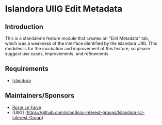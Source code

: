 # Islandora UIIG Edit Metadata

## Introduction

This is a standalone feature module that creates an "Edit Metadata" tab, which was a weakness of the interface identified by the Islandora UIIG. This modules is for the incubation and improvement of this feature, so please suggest use cases, improvements, and refinements. 

## Requirements

* [Islandora](https://github.com/islandora/islandora)

## Maintainers/Sponsors

* [Rosie Le Faive](https://github.com/rosiel)
* [UIIG] (https://github.com/islandora-interest-groups/Islandora-UI-Interest-Group)


